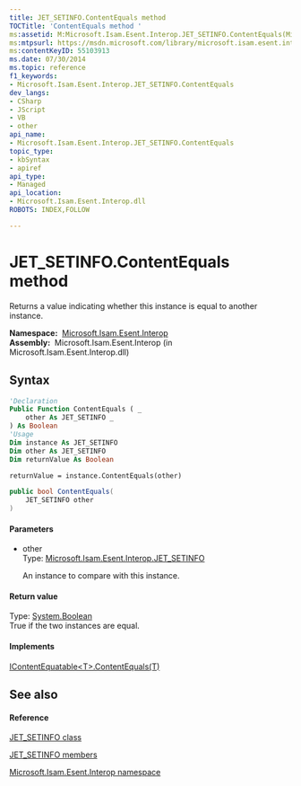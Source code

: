 ```yaml
---
title: JET_SETINFO.ContentEquals method 
TOCTitle: 'ContentEquals method '
ms:assetid: M:Microsoft.Isam.Esent.Interop.JET_SETINFO.ContentEquals(Microsoft.Isam.Esent.Interop.JET_SETINFO)
ms:mtpsurl: https://msdn.microsoft.com/library/microsoft.isam.esent.interop.jet_setinfo.contentequals(v=EXCHG.10)
ms:contentKeyID: 55103913
ms.date: 07/30/2014
ms.topic: reference
f1_keywords:
- Microsoft.Isam.Esent.Interop.JET_SETINFO.ContentEquals
dev_langs:
- CSharp
- JScript
- VB
- other
api_name: 
- Microsoft.Isam.Esent.Interop.JET_SETINFO.ContentEquals
topic_type: 
- kbSyntax
- apiref
api_type: 
- Managed
api_location: 
- Microsoft.Isam.Esent.Interop.dll
ROBOTS: INDEX,FOLLOW

---
```


# JET_SETINFO.ContentEquals method

Returns a value indicating whether this instance is equal to another instance.

**Namespace:**  [Microsoft.Isam.Esent.Interop](hh596136\(v=exchg.10\).md)  
**Assembly:**  Microsoft.Isam.Esent.Interop (in Microsoft.Isam.Esent.Interop.dll)

## Syntax

``` vb
'Declaration
Public Function ContentEquals ( _
    other As JET_SETINFO _
) As Boolean
'Usage
Dim instance As JET_SETINFO
Dim other As JET_SETINFO
Dim returnValue As Boolean

returnValue = instance.ContentEquals(other)
```

``` csharp
public bool ContentEquals(
    JET_SETINFO other
)
```

#### Parameters

  - other  
    Type: [Microsoft.Isam.Esent.Interop.JET_SETINFO](dn351059\(v=exchg.10\).md)  
    
    An instance to compare with this instance.

#### Return value

Type: [System.Boolean](/dotnet/api/system.boolean)  
True if the two instances are equal.  

#### Implements

[IContentEquatable\<T\>.ContentEquals(T)](hh538970\(v=exchg.10\).md)  

## See also

#### Reference

[JET_SETINFO class](dn351059\(v=exchg.10\).md)

[JET_SETINFO members](dn351029\(v=exchg.10\).md)

[Microsoft.Isam.Esent.Interop namespace](hh596136\(v=exchg.10\).md)